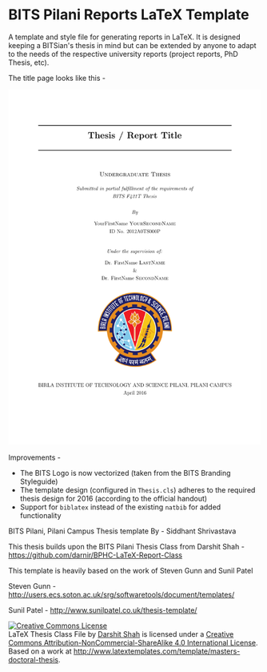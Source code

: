 BITS Pilani Reports LaTeX Template
=======================

A template and style file for generating reports in LaTeX. It is designed keeping a BITSian's thesis in mind but can be extended by anyone to adapt to the needs of the respective university reports (project reports, PhD Thesis, etc).

The title page looks like this -

![BITS Pilani Thesis](demo.png "Thesis Title Page")


Improvements -

- The BITS Logo is now vectorized (taken from the BITS Branding Styleguide)
- The template design (configured in ```Thesis.cls```) adheres to the required thesis design for 2016 (according to the official handout)
- Support for ```biblatex``` instead of the existing ```natbib``` for added functionality

BITS Pilani, Pilani Campus Thesis template
By - Siddhant Shrivastava

This thesis builds upon the BITS Pilani Thesis Class from Darshit Shah -
https://github.com/darnir/BPHC-LaTeX-Report-Class

This template is heavily based on the work of Steven Gunn and Sunil Patel

Steven Gunn - http://users.ecs.soton.ac.uk/srg/softwaretools/document/templates/

Sunil Patel - http://www.sunilpatel.co.uk/thesis-template/


<a rel="license" href="http://creativecommons.org/licenses/by-nc-sa/4.0/"><img alt="Creative Commons License" style="border-width:0" src="http://i.creativecommons.org/l/by-nc-sa/4.0/88x31.png" /></a><br /><span xmlns:dct="http://purl.org/dc/terms/" href="http://purl.org/dc/dcmitype/Text" property="dct:title" rel="dct:type">LaTeX Thesis Class File</span> by <a xmlns:cc="http://creativecommons.org/ns#" href="https://github.com/darnir/BPHC-LaTeX-Report-Class" property="cc:attributionName" rel="cc:attributionURL">Darshit Shah</a> is licensed under a <a rel="license" href="http://creativecommons.org/licenses/by-nc-sa/4.0/">Creative Commons Attribution-NonCommercial-ShareAlike 4.0 International License</a>.<br />Based on a work at <a xmlns:dct="http://purl.org/dc/terms/" href="http://www.latextemplates.com/template/masters-doctoral-thesis" rel="dct:source">http://www.latextemplates.com/template/masters-doctoral-thesis</a>.
